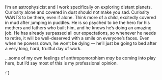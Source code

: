  I’m an astrophysicist and I work specifically on exploring distant planets. Curiosity alone and covered in dust should not make you sad. Curiosity WANTS to be there, even if alone. Think more of a child, excitedly covered in mud after jumping in puddles. He is so psyched to be the hero for his mothers and fathers who built him, and he knows he’s doing an amazing job. He has already surpassed all our expectations, so whenever he needs to retire, it will be well-deserved with a smile on everyone’s faces. Even when he powers down, he won’t be dying — he’ll just be going to bed after a very long, hard, fruitful day of work.

...some of my own feelings of anthropomorphism *may* be coming into play here, but I’d say most of this is my professional opinion.

:’( 
